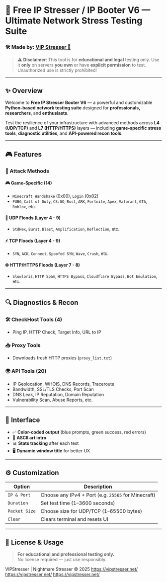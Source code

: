 # 🚀 Free IP Stresser / IP Booter V6 — Ultimate Network Stress Testing Suite  
### 🛠️ Made by: [VIP Stresser 🌙](https://vipstresser.net/)

> ⚠️ **Disclaimer**: This tool is for **educational and legal** testing only. Use it **only** on servers **you own** or have **explicit permission** to test. Unauthorized use is strictly prohibited!

---

## ✨ Overview

Welcome to **Free IP Stresser Booter V6** — a powerful and customizable **Python-based network testing suite** designed for **professionals, researchers**, and **enthusiasts**.  

Test the resilience of your infrastructure with advanced methods across **L4 (UDP/TCP)** and **L7 (HTTP/HTTPS)** layers — including **game-specific stress tools**, **diagnostic utilities**, and **API-powered recon tools**.

---

## 🎮 Features

### 🎯 Attack Methods

#### 🎮 Game-Specific (14)
- `Minecraft Handshake` (0x00), `Login` (0x02)  
- `PUBG`, `Call of Duty`, `CS:GO`, `Rust`, `ARK`, `Fortnite`, `Apex`, `Valorant`, `GTA`, `Roblox`, etc.

#### 🌊 UDP Floods (Layer 4 - 9)
- `StdHex`, `Burst`, `Blast`, `Amplification`, `Reflection`, etc.

#### ⚡ TCP Floods (Layer 4 - 9)
- `SYN`, `ACK`, `Connect`, `Spoofed SYN`, `Wave`, `Crush`, etc.

#### 🌐 HTTP/HTTPS Floods (Layer 7 - 8)
- `Slowloris`, `HTTP Spam`, `HTTPS Bypass`, `Cloudflare Bypass`, `Bot Emulation`, etc.

---

## 🔍 Diagnostics & Recon

### 🛠️ CheckHost Tools (4)
- Ping IP, HTTP Check, Target Info, URL to IP

### 📥 Proxy Tools
- Downloads fresh HTTP proxies (`proxy_list.txt`)

### 🌍 API Tools (20)
- IP Geolocation, WHOIS, DNS Records, Traceroute  
- Bandwidth, SSL/TLS Checks, Port Scan  
- DNS Leak, IP Reputation, Domain Reputation  
- Vulnerability Scan, Abuse Reports, etc.

---

## 🎨 Interface

- ✅ **Color-coded output** (blue prompts, green success, red errors)  
- 🌈 **ASCII art intro**  
- 📊 **Stats tracking** after each test  
- 🖥️ **Dynamic window title** for better UX

---

## ⚙️ Customization

| Option        | Description                                |
|---------------|--------------------------------------------|
| `IP & Port`   | Choose any IPv4 + Port (e.g. `25565` for Minecraft) |
| `Duration`    | Set test time (1–3600 seconds)             |
| `Packet Size` | Choose size for UDP/TCP (1–65500 bytes)    |
| `Clear`       | Clears terminal and resets UI              |

---

## 📜 License & Usage

> **For educational and professional testing only.**  
> No license required — just use responsibly.

VIPStresser | Nightmare Stresser © 2025
https://vipstresser.net/
https://vipstresser.net/
https://vipstresser.net/
